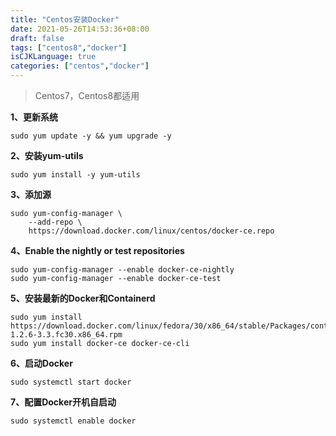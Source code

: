```yaml
---
title: "Centos安装Docker"
date: 2021-05-26T14:53:36+08:00
draft: false
tags: ["centos8","docker"]
isCJKLanguage: true
categories: ["centos","docker"]
---
```


> Centos7，Centos8都适用

**1、更新系统**

```shell
sudo yum update -y && yum upgrade -y
```

**2、安装yum-utils**

```shell
sudo yum install -y yum-utils
```

**3、添加源**

```shell
sudo yum-config-manager \
    --add-repo \
    https://download.docker.com/linux/centos/docker-ce.repo
```

**4、Enable the nightly or test repositories**

```shell
sudo yum-config-manager --enable docker-ce-nightly
sudo yum-config-manager --enable docker-ce-test
```

**5、安装最新的Docker和Containerd**

```shell
sudo yum install https://download.docker.com/linux/fedora/30/x86_64/stable/Packages/containerd.io-1.2.6-3.3.fc30.x86_64.rpm
sudo yum install docker-ce docker-ce-cli
```

**6、启动Docker**

```shell
sudo systemctl start docker
```

**7、配置Docker开机自启动**

```shell
sudo systemctl enable docker
```
